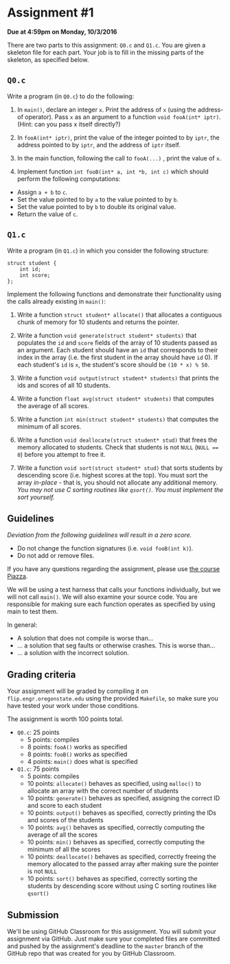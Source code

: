 # Assignment #1

**Due at 4:59pm on Monday, 10/3/2016**

There are two parts to this assignment: `Q0.c` and `Q1.c`.  You are given a skeleton file for each part.  Your job is to fill in the missing parts of the skeleton, as specified below.

## `Q0.c`

Write a program (in `Q0.c`) to do the following:

1. In `main()`, declare an integer `x`. Print the address of `x` (using the address-of operator). Pass `x` as an argument to a function `void fooA(int* iptr)`. (Hint: can you pass x itself directly?)

2. In `fooA(int* iptr)`, print the value of the integer pointed to by `iptr`, the address pointed to by `iptr`, and the address of `iptr` itself.

3. In the main function, following the call to `fooA(...)` , print the value of `x`.

4. Implement function `int fooB(int* a, int *b, int c)` which should perform the following computations:

  * Assign `a + b` to `c`. 
  * Set the value pointed to by `a` to the value pointed to by `b`.
  * Set the value pointed to by `b` to double its original value.
  * Return the value of `c`.

## `Q1.c`

Write a program (in `Q1.c`) in which you consider the following structure:

```
struct student {
    int id;
    int score;
};
```

Implement the following functions and demonstrate their functionality using the calls already existing in `main()`:

1. Write a function `struct student* allocate()` that allocates a contiguous chunk of memory for 10 students and returns the pointer.

2. Write a function `void generate(struct student* students)` that populates the `id` and `score` fields of the array of 10 students passed as an argument.  Each student should have an `id` that corresponds to their index in the array (i.e. the first student in the array should have `id` 0). If each student's `id` is `x`, the student's score should be `(10 * x) % 50`.

3. Write a function `void output(struct student* students)` that prints the ids and scores of all 10 students.

4. Write a function `float avg(struct student* students)` that computes the average of all scores.

5. Write a function `int min(struct student* students)` that computes the minimum of all scores.

6. Write a function `void deallocate(struct student* stud)` that frees the memory allocated to students. Check that students is not `NULL` (`NULL == 0`) before you attempt to free it.

7. Write a function `void sort(struct student* stud)` that sorts students by descending score (i.e. highest scores at the top). You must sort the array *in-place* - that is, you should not allocate any additional memory.  *You may not use C sorting routines like `qsort()`.  You must implement the sort yourself.*

## Guidelines

*Deviation from the following guidelines will result in a zero score.*

* Do not change the function signatures (i.e. `void fooB(int k)`).
* Do not add or remove files. 

If you have any questions regarding the assignment, please use [the course Piazza](https://piazza.com/oregonstate/fall2016/cs261/home).

We will be using a test harness that calls your functions individually, but we will not call `main()`.  We will also examine your source code.  You are responsible for making sure each function operates as specified by using main to test them.

In general:

* A solution that does not compile is worse than...
* ... a solution that seg faults or otherwise crashes. This is worse than...
* ... a solution with the incorrect solution.

## Grading criteria

Your assignment will be graded by compiling it on `flip.engr.oregonstate.edu` using the provided `Makefile`, so make sure you have tested your work under those conditions.

The assignment is worth 100 points total.

* `Q0.c`: 25 points
  * 5 points: compiles
  * 8 points: `fooA()` works as specified
  * 8 points: `fooB()` works as specified
  * 4 points: `main()` does what is specified
* `Q1.c`: 75 points
  * 5 points: compiles
  * 10 points: `allocate()` behaves as specified, using `malloc()` to allocate an array with the correct number of students
  * 10 points: `generate()` behaves as specified, assigning the correct ID and score to each student
  * 10 points: `output()` behaves as specified, correctly printing the IDs and scores of the students
  * 10 points: `avg()` behaves as specified, correctly computing the average of all the scores
  * 10 points: `min()` behaves as specified, correctly computing the minimum of all the scores
  * 10 points: `deallocate()` behaves as specified, correctly freeing the memory allocated to the passed array after making sure the pointer is not `NULL`
  * 10 points: `sort()` behaves as specified, correctly sorting the students by descending score without using C sorting routines like `qsort()`

## Submission

We'll be using GitHub Classroom for this assignment.  You will submit your assignment via GitHub.  Just make sure your completed files are committed and pushed by the assignment's deadline to the `master` branch of the GitHub repo that was created for you by GitHub Classroom.
